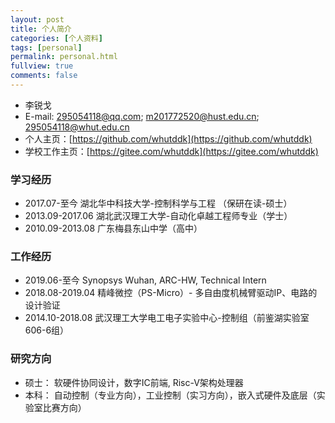 ```yaml
---
layout: post
title: 个人简介
categories: [个人资料]
tags: [personal]
permalink: personal.html
fullview: true
comments: false
---
```



* 李锐戈
* E-mail: 295054118@qq.com; m201772520@hust.edu.cn; 295054118@whut.edu.cn
* 个人主页：[https://github.com/whutddk](https://github.com/whutddk)
* 学校工作主页：[https://gitee.com/whutddk](https://gitee.com/whutddk)

### 学习经历
* 2017.07-至今 湖北华中科技大学-控制科学与工程 （保研在读-硕士）
* 2013.09-2017.06 湖北武汉理工大学-自动化卓越工程师专业（学士）
* 2010.09-2013.08 广东梅县东山中学（高中）


### 工作经历

* 2019.06-至今 Synopsys Wuhan, ARC-HW, Technical Intern
* 2018.08-2019.04 精峰微控（PS-Micro）- 多自由度机械臂驱动IP、电路的设计验证
* 2014.10-2018.08 武汉理工大学电工电子实验中心-控制组（前鉴湖实验室606-6组）

### 研究方向
* 硕士： 软硬件协同设计，数字IC前端, Risc-V架构处理器
* 本科： 自动控制（专业方向），工业控制（实习方向），嵌入式硬件及底层（实验室比赛方向）


